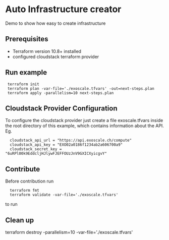 # Auto Infrastructure creator

Demo to show how easy to create infrastructure

## Prerequisites

* Terraform version 10.8+ installed
* configured cloudstack terraform provider

## Run example

     terraform init
     terraform plan -var-file='./exoscale.tfvars' -out=next-steps.plan
     terraform apply -parallelism=10 next-steps.plan

## Cloudstack Provider Configuration

To configure the cloudstack provider just create a file exoscale.tfvars inside the
root directory of this example, which contains information about the API. Eg.

      cloudstack_api_url = "https://api.exoscale.ch/compute"
      cloudstack_api_key = "EXO02a0186f1234ab2a606700a9"
      cloudstack_secret_key = "6uRPl00k9EddcljHJlywFJEFFOUzJnV9GXICXyicgvY"

## Contribute

Before contribution run

      terraform fmt
      terraform validate -var-file='./exoscale.tfvars'

to run

## Clean up

terraform destroy -parallelism=10 -var-file='./exoscale.tfvars'
